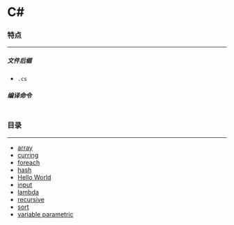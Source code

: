 C#
===

### 特点
---
##### 文件后缀
* `.cs`

##### 编译命令
```

```

### 目录
---
* [array](https://github.com/PFei-He/Language-Study-Note/tree/master/C%23/array)
* [curring](https://github.com/PFei-He/Language-Study-Note/tree/master/C%23/currying)
* [foreach](https://github.com/PFei-He/Language-Study-Note/tree/master/C%23/foreach)
* [hash](https://github.com/PFei-He/Language-Study-Note/tree/master/C%23/hash)
* [Hello World](https://github.com/PFei-He/Language-Study-Note/tree/master/C%23/Hello%20World)
* [input](https://github.com/PFei-He/Language-Study-Note/tree/master/C%23/input)
* [lambda](https://github.com/PFei-He/Language-Study-Note/tree/master/C%23/lambda%20-%20delegate)
* [recursive](https://github.com/PFei-He/Language-Study-Note/tree/master/C%23/recursive%20algorithm)
* [sort](https://github.com/PFei-He/Language-Study-Note/tree/master/C%23/sort)
* [variable parametric](https://github.com/PFei-He/Language-Study-Note/tree/master/C%23/variable%20parametric)
